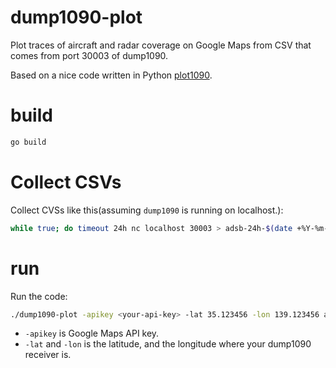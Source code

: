 # dump1090-plot

Plot traces of aircraft and radar coverage on Google Maps from CSV that comes from port 30003 of dump1090.

Based on a nice code written in Python [plot1090](https://github.com/Wilm0r/plot1090). 

# build

```sh
go build
```

# Collect CSVs

Collect CVSs like this(assuming `dump1090` is running on localhost.):

```sh
while true; do timeout 24h nc localhost 30003 > adsb-24h-$(date +%Y-%m-%d_%H.%M).csv; done
```

# run

Run the code:

```sh
./dump1090-plot -apikey <your-api-key> -lat 35.123456 -lon 139.123456 adsb-24h-input-2020-10-02_07.36.csv
```

* `-apikey` is Google Maps API key.
* `-lat` and `-lon` is the latitude, and the longitude where your dump1090 receiver is.

